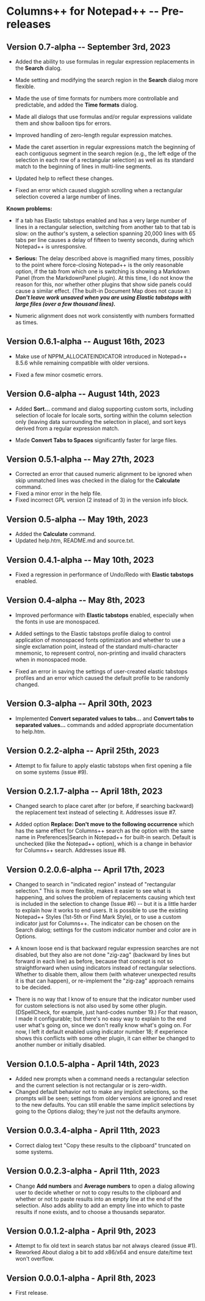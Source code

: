 # Columns++ for Notepad++ -- Pre-releases

## Version 0.7-alpha -- September 3rd, 2023

* Added the ability to use formulas in regular expression replacements in the **Search** dialog.

* Made setting and modifying the search region in the **Search** dialog more flexible.

* Made the use of time formats for numbers more controllable and predictable, and added the **Time formats** dialog.

* Made all dialogs that use formulas and/or regular expressions validate them and show balloon tips for errors.

* Improved handling of zero-length regular expression matches.

* Made the caret assertion in regular expressions match the beginning of each contiguous segment in the search region (e.g., the left edge of the selection in each row of a rectangular selection) as well as its standard match to the beginning of lines in multi-line segments.

* Updated help to reflect these changes.

* Fixed an error which caused sluggish scrolling when a rectangular selection covered a large number of lines.

**Known problems:**

* If a tab has Elastic tabstops enabled and has a very large number of lines in a rectangular selection, switching from another tab to that tab is slow: on the author's system, a selection spanning 20,000 lines with 65 tabs per line causes a delay of fifteen to twenty seconds, during which Notepad++ is unresponsive.

* **Serious:** The delay described above is magnified many times, possibly to the point where force-closing Notepad++ is the only reasonable option, if the tab from which one is switching is showing a Markdown Panel (from the MarkdownPanel plugin). At this time, I do not know the reason for this, nor whether other plugins that show side panels could cause a similar effect. (The built-in Document Map does not cause it.) ***Don't leave work unsaved when you are using Elastic tabstops with large files (over a few thousand lines).***

* Numeric alignment does not work consistently with numbers formatted as times.


## Version 0.6.1-alpha -- August 16th, 2023

* Make use of NPPM_ALLOCATEINDICATOR introduced in Notepad++ 8.5.6 while remaining compatible with older versions.

* Fixed a few minor cosmetic errors.

## Version 0.6-alpha -- August 14th, 2023

* Added **Sort...** command and dialog supporting custom sorts, including selection of locale for locale sorts, sorting within the column selection only (leaving data surrounding the selection in place), and sort keys derived from a regular expression match.

* Made **Convert Tabs to Spaces** significantly faster for large files.

## Version 0.5.1-alpha -- May 27th, 2023

* Corrected an error that caused numeric alignment to be ignored when skip unmatched lines was checked in the dialog for the **Calculate** command.
* Fixed a minor error in the help file.
* Fixed incorrect GPL version (2 instead of 3) in the version info block.

## Version 0.5-alpha -- May 19th, 2023

* Added the **Calculate** command.
* Updated help.htm, README.md and source.txt.

## Version 0.4.1-alpha -- May 10th, 2023

* Fixed a regression in performance of Undo/Redo with **Elastic tabstops** enabled.

## Version 0.4-alpha -- May 8th, 2023

* Improved performance with **Elastic tabstops** enabled, especially when the fonts in use are monospaced.

* Added settings to the Elastic tabstops profile dialog to control application of monospaced fonts optimization and whether to use a single exclamation point, instead of the standard multi-character mnemonic, to represent control, non-printing and invalid characters when in monospaced mode.

* Fixed an error in saving the settings of user-created elastic tabstops profiles and an error which caused the default profile to be randomly changed.

## Version 0.3-alpha -- April 30th, 2023

* Implemented **Convert separated values to tabs...** and **Convert tabs to separated values...** commands and added appropriate documentation to help.htm.

## Version 0.2.2-alpha -- April 25th, 2023

* Attempt to fix failure to apply elastic tabstops when first opening a file on some systems (issue #9).

## Version 0.2.1.7-alpha -- April 18th, 2023

* Changed search to place caret after (or before, if searching backward) the replacement text instead of selecting it. Addresses issue #7.

* Added option **Replace: Don't move to the following occurrence** which has the same effect for Columns++ search as the option with the same name in Preferences|Search in Notepad++ for built-in search. Default is unchecked (like the Notepad++ option), which is a change in behavior for Columns++ search. Addresses issue #8.

## Version 0.2.0.6-alpha -- April 17th, 2023

* Changed to search in "indicated region" instead of "rectangular selection." This is more flexible, makes it easier to see what is happening, and solves the problem of replacements causing which text is included in the selection to change (Issue #6) -- but it is a little harder to explain how it works to end users. It is possible to use the existing Notepad++ Styles (1st-5th or Find Mark Style), or to use a custom indicator just for Columns++. The indicator can be chosen on the Search dialog; settings for the custom indicator number and color are in Options.

* A known loose end is that backward regular expression searches are not disabled, but they also are not done "zig-zag" (backward by lines but forward in each line) as before, because that concept is not so straightforward when using indicators instead of rectangular selections. Whether to disable them, allow them (with whatever unexpected results it is that can happen), or re-implement the "zig-zag" approach remains to be decided.

* There is no way that I know of to ensure that the indicator number used for custom selections is not also used by some other plugin. (DSpellCheck, for example, just hard-codes number 19.) For that reason, I made it configurable; but there's no easy way to explain to the end user what's going on, since we don't really know what's going on. For now, I left it default enabled using indicator number 18; if experience shows this conflicts with some other plugin, it can either be changed to another number or initially disabled.

## Version 0.1.0.5-alpha - April 14th, 2023

* Added new prompts when a command needs a rectangular selection and the current selection is not rectangular or is zero-width.
* Changed default behavior not to make any implicit selections, so the prompts will be seen; settings from older versions are ignored and reset to the new defaults. You can still enable the same implicit selections by going to the Options dialog; they're just not the defaults anymore.

## Version 0.0.3.4-alpha - April 11th, 2023

* Correct dialog text "Copy these results to the clipboard" truncated on some systems.

## Version 0.0.2.3-alpha - April 11th, 2023

* Change __Add numbers__ and __Average numbers__ to open a dialog allowing user to decide whether or not to copy results to the clipboard and whether or not to paste results into an empty line at the end of the selection. Also adds ability to add an empty line into which to paste results if none exists, and to choose a thousands separator.

## Version 0.0.1.2-alpha - April 9th, 2023

* Attempt to fix old text in search status bar not always cleared (issue #1).
* Reworked About dialog a bit to add x86/x64 and ensure date/time text won't overflow.

## Version 0.0.0.1-alpha - April 8th, 2023

* First release.